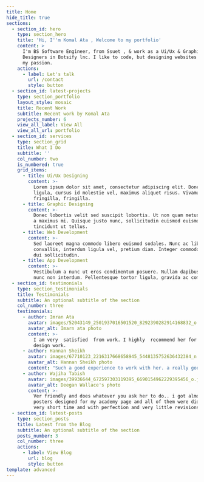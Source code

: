 ```yaml
---
title: Home
hide_title: true
sections:
  - section_id: hero
    type: section_hero
    title: 'Hi, I''m Komal Ata , Welcome to my portfolio'
    content: >
      I'm BS Software Engineer, from Ssuet , & work as a Ui/Ux & Graphic
      Designers in Botsify lnc. I like to code, but designing websites & apps is
      my passion.
    actions:
      - label: Let's talk
        url: /contact
        style: button
  - section_id: latest-projects
    type: section_portfolio
    layout_style: mosaic
    title: Recent Work
    subtitle: Recent work by Komal Ata
    projects_number: 6
    view_all_label: View All
    view_all_url: portfolio
  - section_id: services
    type: section_grid
    title: What I Do
    subtitle: ''
    col_number: two
    is_numbered: true
    grid_items:
      - title: Ui/Ux Designing
        content: >-
          Lorem ipsum dolor sit amet, consectetur adipiscing elit. Donec nisl
          ligula, cursus id molestie vel, maximus aliquet risus. Vivamus in nibh
          fringilla, fringilla.
      - title: Graphic Designing
        content: >-
          Donec lobortis velit sed suscipit lobortis. Ut non quam metus. Nullam
          a maximus mi. Quisque justo nunc, sollicitudin euismod euismod at,
          tincidunt ut tellus.
      - title: Web Development
        content: >-
          Sed laoreet magna commodo libero euismod sodales. Nunc ac libero
          convallis, interdum ligula vel, pretium diam. Integer commodo sem at
          dui sollicitudin.
      - title: App Development
        content: >-
          Vestibulum a nunc ut eros condimentum posuere. Nullam dapibus quis
          nunc non interdum. Pellentesque tortor ligula, gravida ac commodo eu.
  - section_id: testimonials
    type: section_testimonials
    title: Testimonials
    subtitle: An optional subtitle of the section
    col_number: three
    testimonials:
      - author: Imran Ata
        avatar: images/52043149_2501937016501520_8292390282914168832_o.jpg
        avatar_alt: Imarn ata photo
        content: >-
          I am very  satisfied  from work. I highly  recommend her for web
          design work.
      - author: Hannan Sheikh
        avatar: images/67710123_2216317668658945_5448135752636432384_n.jpg
        avatar_alt: Hannan Sheikh photo
        content: "Such a good experience to work with her. a really good and creative designer and very friendly.\_ Deliver everthing on time. highly recomended."
      - author: Wajiha Tabish
        avatar: images/39936644_672597303119395_6690154962229395456_o.jpg
        avatar_alt: Deegan Wallace's photo
        content: >-
          Ver friendly and does whatever you ask her to do.. i got almost 10
          posters designed for my academy page and all of them were did in a
          very short time and with perfection and very little revisions.
  - section_id: latest-posts
    type: section_posts
    title: Latest from the Blog
    subtitle: An optional subtitle of the section
    posts_number: 3
    col_number: three
    actions:
      - label: View Blog
        url: blog
        style: button
template: advanced
---
```


